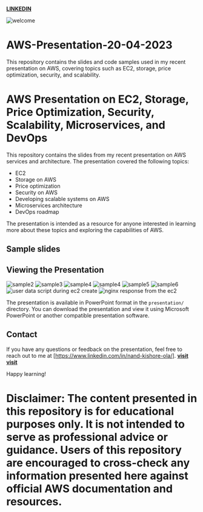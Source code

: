 **[LINKEDIN ](https://www.linkedin.com/in/nand-kishore-ola/)**                    

![welcome](https://github.com/Nandu0786b/AWS-Presentation-20-04-2023/blob/main/sample%20pic/aws1%20-%20Copy.jpeg)

# AWS-Presentation-20-04-2023
This repository contains the slides and code samples used in my recent presentation on AWS, covering topics such as EC2, storage, price optimization, security, and scalability.

# AWS Presentation on EC2, Storage, Price Optimization, Security, Scalability, Microservices, and DevOps

This repository contains the slides from my recent presentation on AWS services and architecture. The presentation covered the following topics:

- EC2
- Storage on AWS
- Price optimization
- Security on AWS
- Developing scalable systems on AWS
- Microservices architecture
- DevOps roadmap

The presentation is intended as a resource for anyone interested in learning more about these topics and exploring the capabilities of AWS. 
## Sample slides


## Viewing the Presentation
![sample2](https://github.com/Nandu0786b/AWS-Presentation-20-04-2023/blob/main/sample%20pic/aws2%20-%20Copy.jpeg)
![sample3](https://github.com/Nandu0786b/AWS-Presentation-20-04-2023/blob/main/sample%20pic/aws3%20-%20Copy.jpeg)
![sample4](https://github.com/Nandu0786b/AWS-Presentation-20-04-2023/blob/main/sample%20pic/aws4%20-%20Copy.jpeg)
![sample4](https://github.com/Nandu0786b/AWS-Presentation-20-04-2023/blob/main/sample%20pic/aws5%20-%20Copy.jpeg)
![sample5](https://github.com/Nandu0786b/AWS-Presentation-20-04-2023/blob/main/sample%20pic/aws6%20-%20Copy.jpeg)
![sample6](https://github.com/Nandu0786b/AWS-Presentation-20-04-2023/blob/main/sample%20pic/aws7%20-%20Copy.jpeg)
![user data script during ec2 create](https://github.com/Nandu0786b/AWS-Presentation-20-04-2023/blob/main/sample%20pic/User%20Data.jpeg)
![nginx response from the ec2](https://github.com/Nandu0786b/AWS-Presentation-20-04-2023/blob/main/sample%20pic/nginx%20response%20from%20ec2%20machine.jpeg)


The presentation is available in PowerPoint format in the `presentation/` directory. You can download the presentation and view it using Microsoft PowerPoint or another compatible presentation software.

## Contact

If you have any questions or feedback on the presentation, feel free to reach out to me at [https://www.linkedin.com/in/nand-kishore-ola/].
**[visit ](https://www.linkedin.com/posts/nand-kishore-ola_security-aws-awsdevops-activity-7055109474373541888-jtDs?utm_source=share&utm_medium=member_desktop)**
**[visit ](https://www.linkedin.com/feed/update/urn:li:activity:7055111026530222080/)**

Happy learning!

# **Disclaimer:** The content presented in this repository is for educational purposes only. It is not intended to serve as professional advice or guidance. Users of this repository are encouraged to cross-check any information presented here against official AWS documentation and resources. 

